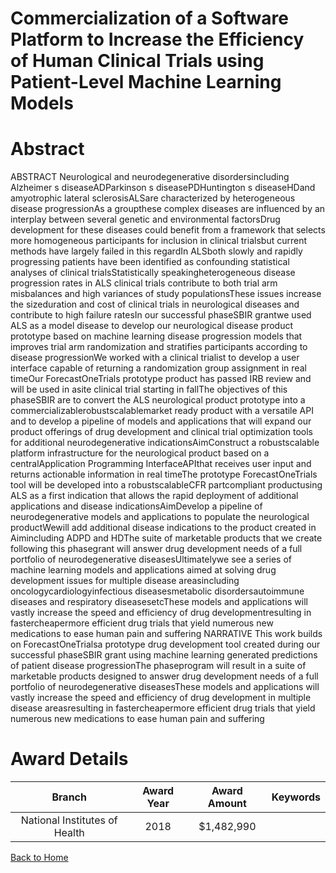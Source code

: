 
Commercialization of a Software Platform to Increase the Efficiency of Human Clinical Trials using Patient-Level Machine Learning Models
========================================================================================================================================

# Abstract


ABSTRACT Neurological and neurodegenerative disordersincluding Alzheimer s diseaseADParkinson s diseasePDHuntington s diseaseHDand amyotrophic lateral sclerosisALSare characterized by heterogeneous disease progressionAs a groupthese complex diseases are influenced by an interplay between several genetic and environmental factorsDrug development for these diseases could benefit from a framework that selects more homogeneous participants for inclusion in clinical trialsbut current methods have largely failed in this regardIn ALSboth slowly and rapidly progressing patients have been identified as confounding statistical analyses of clinical trialsStatistically speakingheterogeneous disease progression rates in ALS clinical trials contribute to both trial arm misbalances and high variances of study populationsThese issues increase the sizeduration and cost of clinical trials in neurological diseases and contribute to high failure ratesIn our successful phaseSBIR grantwe used ALS as a model disease to develop our neurological disease product prototype based on machine learning disease progression models that improves trial arm randomization and stratifies participants according to disease progressionWe worked with a clinical trialist to develop a user interface capable of returning a randomization group assignment in real timeOur ForecastOneTrials prototype product has passed IRB review and will be used in asite clinical trial starting in fallThe objectives of this phaseSBIR are to convert the ALS neurological product prototype into a commercializablerobustscalablemarket ready product with a versatile API and to develop a pipeline of models and applications that will expand our product offerings of drug development and clinical trial optimization tools for additional neurodegenerative indicationsAimConstruct a robustscalable platform infrastructure for the neurological product based on a centralApplication Programming InterfaceAPIthat receives user input and returns actionable information in real timeThe prototype ForecastOneTrials tool will be developed into a robustscalableCFR partcompliant productusing ALS as a first indication that allows the rapid deployment of additional applications and disease indicationsAimDevelop a pipeline of neurodegenerative models and applications to populate the neurological productWewill add additional disease indications to the product created in Aimincluding ADPD and HDThe suite of marketable products that we create following this phasegrant will answer drug development needs of a full portfolio of neurodegenerative diseasesUltimatelywe see a series of machine learning models and applications aimed at solving drug development issues for multiple disease areasincluding oncologycardiologyinfectious diseasesmetabolic disordersautoimmune diseases and respiratory diseasesetcThese models and applications will vastly increase the speed and efficiency of drug developmentresulting in fastercheapermore efficient drug trials that yield numerous new medications to ease human pain and suffering NARRATIVE This work builds on ForecastOneTrialsa prototype drug development tool created during our successful phaseSBIR grant using machine learning generated predictions of patient disease progressionThe phaseprogram will result in a suite of marketable products designed to answer drug development needs of a full portfolio of neurodegenerative diseasesThese models and applications will vastly increase the speed and efficiency of drug development in multiple disease areasresulting in fastercheapermore efficient drug trials that yield numerous new medications to ease human pain and suffering  

# Award Details

|Branch|Award Year|Award Amount|Keywords|
| :---: | :---: | :---: | :---: |
|National Institutes of Health|2018|$1,482,990||
  
  


[Back to Home](https://github.com/chrischow/dod_sbir_awards#2577)